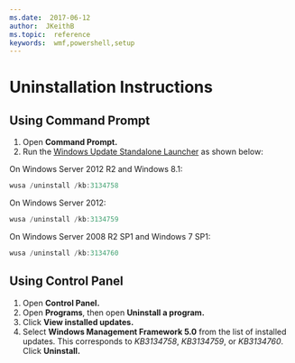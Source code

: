 ```yaml
---
ms.date:  2017-06-12
author:  JKeithB
ms.topic:  reference
keywords:  wmf,powershell,setup
---
```


# Uninstallation Instructions

## Using Command Prompt
1.	Open **Command Prompt.**
2.	Run the [Windows Update Standalone Launcher](https://support.microsoft.com/en-us/kb/934307) as shown below:

On Windows Server 2012 R2 and Windows 8.1:
```powershell
wusa /uninstall /kb:3134758
```
On Windows Server 2012:
```powershell
wusa /uninstall /kb:3134759
```
On Windows Server 2008 R2 SP1 and Windows 7 SP1:
```powershell
wusa /uninstall /kb:3134760
```

## Using Control Panel
1.	Open **Control Panel.**
2.	Open **Programs**, then open **Uninstall a program.**
3.	Click **View installed updates.**
4.	Select **Windows Management Framework 5.0** from the list of installed updates. This corresponds to *KB3134758*, *KB3134759*, or *KB3134760*. Click **Uninstall.**

